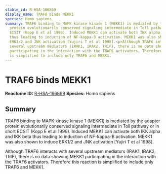 ```yaml
---
stable_id: R-HSA-166869
display_name: TRAF6 binds MEKK1
species: Homo sapiens
summary: TRAF6 binding to MAPK kinase kinase 1 (MEKK1) is mediated by the adapter
  protein evolutionarily conserved signaling intermediate in Toll pathway or in short
  ECSIT (Kopp E et al 1999). Induced MEKK1 can activate both IKK alpha and IKK beta
  thus leading to induction of NF-kappa-B activation. MEKK1 was also shown to induce
  ERK1/2 and JNK activation [Yujiri T et al 1998].<p>Although TRAF6 interacts with
  several upstream mediators (IRAK1, IRAK2, TRIF), there is no data showing MEKK1
  participating in the interaction with the TRAF6 activators. Therefore this reaction
  is simplified to include only TRAF6 and MEKK1.
---
```


# TRAF6 binds MEKK1
**Reactome ID:** [R-HSA-166869](https://reactome.org/content/detail/R-HSA-166869)
**Species:** Homo sapiens

## Summary

TRAF6 binding to MAPK kinase kinase 1 (MEKK1) is mediated by the adapter protein evolutionarily conserved signaling intermediate in Toll pathway or in short ECSIT (Kopp E et al 1999). Induced MEKK1 can activate both IKK alpha and IKK beta thus leading to induction of NF-kappa-B activation. MEKK1 was also shown to induce ERK1/2 and JNK activation [Yujiri T et al 1998].<p>Although TRAF6 interacts with several upstream mediators (IRAK1, IRAK2, TRIF), there is no data showing MEKK1 participating in the interaction with the TRAF6 activators. Therefore this reaction is simplified to include only TRAF6 and MEKK1.
